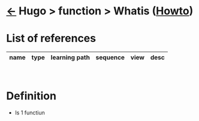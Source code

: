 <head><link rel="stylesheet" href="../../../md.css"/><script src="../../../md.js"></script></head>

[//]: #(Reference)
[Repo_Readme]: ../list/object_list.md
[item_howto]:  ../howto/function_howto.md


# [&larr;][Repo_Readme] Hugo > function > Whatis ([Howto][item_howto])
# List of references
|name|type|learning path|sequence|view|desc|
|-|-|-|-|-|-|
<br>

# Definition
- Is 1 functiun
